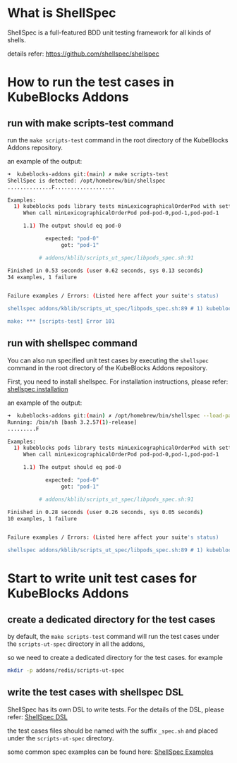 # What is ShellSpec

ShellSpec is a full-featured BDD unit testing framework for all kinds of shells.

details refer: https://github.com/shellspec/shellspec

# How to run the test cases in KubeBlocks Addons

## run with make scripts-test command

run the `make scripts-test` command in the root directory of the KubeBlocks Addons repository.

an example of the output:

```bash
➜  kubeblocks-addons git:(main) ✗ make scripts-test
ShellSpec is detected: /opt/homebrew/bin/shellspec
..............F...................

Examples:
  1) kubeblocks pods library tests minLexicographicalOrderPod with setting KB_POD_LIST env variable minLexicographicalOrderPod should return pod-1
     When call minLexicographicalOrderPod pod-pod-0,pod-1,pod-pod-1

     1.1) The output should eq pod-0

            expected: "pod-0"
                 got: "pod-1"

          # addons/kblib/scripts_ut_spec/libpods_spec.sh:91

Finished in 0.53 seconds (user 0.62 seconds, sys 0.13 seconds)
34 examples, 1 failure


Failure examples / Errors: (Listed here affect your suite's status)

shellspec addons/kblib/scripts_ut_spec/libpods_spec.sh:89 # 1) kubeblocks pods library tests minLexicographicalOrderPod with setting KB_POD_LIST env variable minLexicographicalOrderPod should return pod-1 FAILED

make: *** [scripts-test] Error 101
```

## run with shellspec command

You can also run specified unit test cases by executing the `shellspec` command in the root directory of the KubeBlocks Addons repository.

First, you need to install shellspec. For installation instructions, please refer: [shellspec installation](https://github.com/shellspec/shellspec?tab=readme-ov-file#installation) 

an example of the output:

```bash
➜  kubeblocks-addons git:(main) ✗ /opt/homebrew/bin/shellspec --load-path ./shellspec addons/kblib/scripts_ut_spec/libpods_spec.sh
Running: /bin/sh [bash 3.2.57(1)-release]
.........F

Examples:
  1) kubeblocks pods library tests minLexicographicalOrderPod with setting KB_POD_LIST env variable minLexicographicalOrderPod should return pod-1
     When call minLexicographicalOrderPod pod-pod-0,pod-1,pod-pod-1

     1.1) The output should eq pod-0

            expected: "pod-0"
                 got: "pod-1"

          # addons/kblib/scripts_ut_spec/libpods_spec.sh:91

Finished in 0.28 seconds (user 0.26 seconds, sys 0.05 seconds)
10 examples, 1 failure


Failure examples / Errors: (Listed here affect your suite's status)

shellspec addons/kblib/scripts_ut_spec/libpods_spec.sh:89 # 1) kubeblocks pods library tests minLexicographicalOrderPod with setting KB_POD_LIST env variable minLexicographicalOrderPod should return pod-1 FAILED
```

# Start to write unit test cases for KubeBlocks Addons

## create a dedicated directory for the test cases

by default, the `make scripts-test` command will run the test cases under the `scripts-ut-spec` directory in all the addons,

so we need to create a dedicated directory for the test cases. for example

```bash
mkdir -p addons/redis/scripts-ut-spec
```

## write the test cases with shellspec DSL

ShellSpec has its own DSL to write tests. For the details of the DSL, please refer: [ShellSpec DSL](https://github.com/shellspec/shellspec?tab=readme-ov-file#dsl-syntax)

the test cases files should be named with the suffix `_spec.sh` and placed under the `scripts-ut-spec` directory.

some common spec examples can be found here: [ShellSpec Examples](https://github.com/shellspec/shellspec/tree/master/examples/spec)



